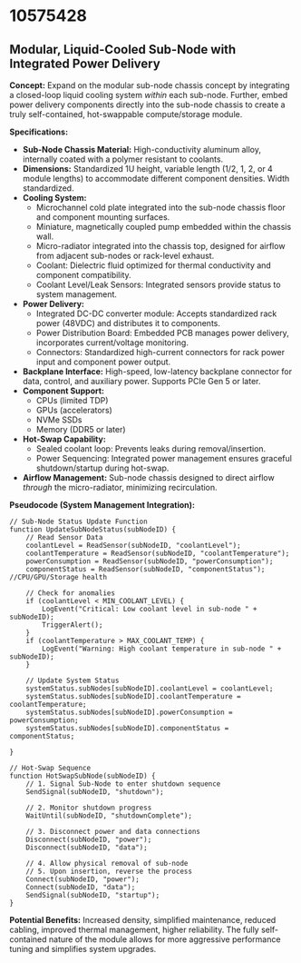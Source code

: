 # 10575428

## Modular, Liquid-Cooled Sub-Node with Integrated Power Delivery

**Concept:** Expand on the modular sub-node chassis concept by integrating a closed-loop liquid cooling system *within* each sub-node. Further, embed power delivery components directly into the sub-node chassis to create a truly self-contained, hot-swappable compute/storage module.

**Specifications:**

*   **Sub-Node Chassis Material:** High-conductivity aluminum alloy, internally coated with a polymer resistant to coolants.
*   **Dimensions:** Standardized 1U height, variable length (1/2, 1, 2, or 4 module lengths) to accommodate different component densities. Width standardized.
*   **Cooling System:**
    *   Microchannel cold plate integrated into the sub-node chassis floor and component mounting surfaces.
    *   Miniature, magnetically coupled pump embedded within the chassis wall.
    *   Micro-radiator integrated into the chassis top, designed for airflow from adjacent sub-nodes or rack-level exhaust.
    *   Coolant: Dielectric fluid optimized for thermal conductivity and component compatibility.
    *   Coolant Level/Leak Sensors: Integrated sensors provide status to system management.
*   **Power Delivery:**
    *   Integrated DC-DC converter module: Accepts standardized rack power (48VDC) and distributes it to components.
    *   Power Distribution Board: Embedded PCB manages power delivery, incorporates current/voltage monitoring.
    *   Connectors: Standardized high-current connectors for rack power input and component power output.
*   **Backplane Interface:** High-speed, low-latency backplane connector for data, control, and auxiliary power.  Supports PCIe Gen 5 or later.
*   **Component Support:**
    *   CPUs (limited TDP)
    *   GPUs (accelerators)
    *   NVMe SSDs
    *   Memory (DDR5 or later)
*   **Hot-Swap Capability:**
    *   Sealed coolant loop: Prevents leaks during removal/insertion.
    *   Power Sequencing: Integrated power management ensures graceful shutdown/startup during hot-swap.
*   **Airflow Management:**  Sub-node chassis designed to direct airflow *through* the micro-radiator, minimizing recirculation.

**Pseudocode (System Management Integration):**

```
// Sub-Node Status Update Function
function UpdateSubNodeStatus(subNodeID) {
    // Read Sensor Data
    coolantLevel = ReadSensor(subNodeID, "coolantLevel");
    coolantTemperature = ReadSensor(subNodeID, "coolantTemperature");
    powerConsumption = ReadSensor(subNodeID, "powerConsumption");
    componentStatus = ReadSensor(subNodeID, "componentStatus"); //CPU/GPU/Storage health

    // Check for anomalies
    if (coolantLevel < MIN_COOLANT_LEVEL) {
        LogEvent("Critical: Low coolant level in sub-node " + subNodeID);
        TriggerAlert();
    }
    if (coolantTemperature > MAX_COOLANT_TEMP) {
        LogEvent("Warning: High coolant temperature in sub-node " + subNodeID);
    }

    // Update System Status
    systemStatus.subNodes[subNodeID].coolantLevel = coolantLevel;
    systemStatus.subNodes[subNodeID].coolantTemperature = coolantTemperature;
    systemStatus.subNodes[subNodeID].powerConsumption = powerConsumption;
    systemStatus.subNodes[subNodeID].componentStatus = componentStatus;

}

// Hot-Swap Sequence
function HotSwapSubNode(subNodeID) {
    // 1. Signal Sub-Node to enter shutdown sequence
    SendSignal(subNodeID, "shutdown");

    // 2. Monitor shutdown progress
    WaitUntil(subNodeID, "shutdownComplete");

    // 3. Disconnect power and data connections
    Disconnect(subNodeID, "power");
    Disconnect(subNodeID, "data");

    // 4. Allow physical removal of sub-node
    // 5. Upon insertion, reverse the process
    Connect(subNodeID, "power");
    Connect(subNodeID, "data");
    SendSignal(subNodeID, "startup");
}
```

**Potential Benefits:** Increased density, simplified maintenance, reduced cabling, improved thermal management, higher reliability. The fully self-contained nature of the module allows for more aggressive performance tuning and simplifies system upgrades.